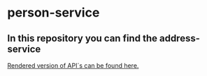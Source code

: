 # person-service

## In this repository you can find the address-service

[Rendered version of API´s can be found here.](https://infinityapplication.github.io/services/?urls.primaryName=person-service%20API)